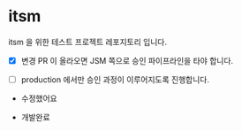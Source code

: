# itsm

itsm 을 위한 테스트 프로젝트 레포지토리 입니다.

- [x] 변경 PR 이 올라오면 JSM 쪽으로 승인 파이프라인을 타야 합니다.

- [ ] production 에서만 승인 과정이 이루어지도록 진행합니다.


- 수정했어요

- 개발완료

